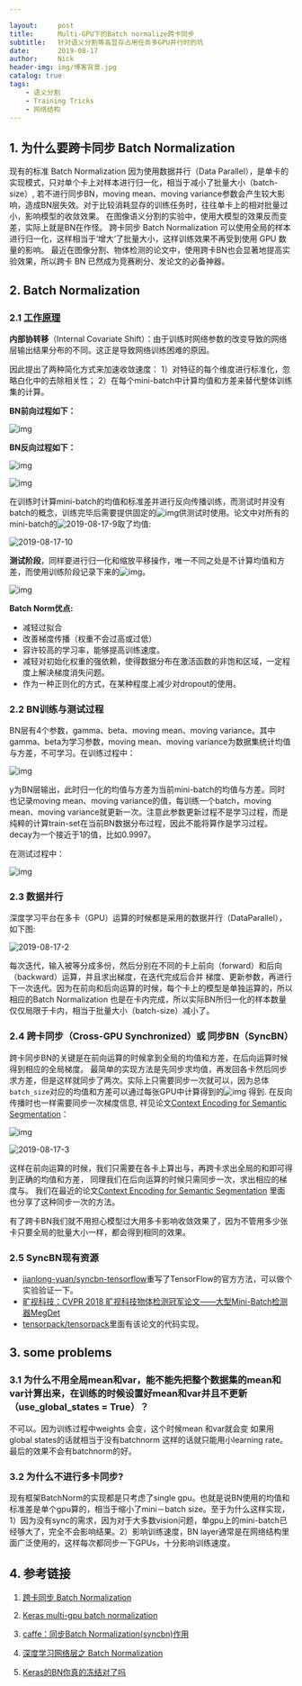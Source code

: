 ```yaml
---

layout:     post
title:      Multi-GPU下的Batch normalize跨卡同步
subtitle:   针对语义分割等高显存占用任务多GPU并行时的坑
date:       2019-08-17
author:     Nick
header-img: img/博客背景.jpg
catalog: true
tags:
    - 语义分割
    - Training Tricks
	- 网络结构
---
```


## 1. 为什么要跨卡同步 Batch Normalization

现有的标准 Batch Normalization 因为使用数据并行（Data Parallel），是单卡的实现模式，只对单个卡上对样本进行归一化，相当于减小了批量大小（batch-size）, 若不进行同步BN，moving mean、moving variance参数会产生较大影响，造成BN层失效。对于比较消耗显存的训练任务时，往往单卡上的相对批量过小，影响模型的收敛效果。 在图像语义分割的实验中，使用大模型的效果反而变差，实际上就是BN在作怪。 跨卡同步 Batch Normalization 可以使用全局的样本进行归一化，这样相当于‘增大‘了批量大小，这样训练效果不再受到使用 GPU 数量的影响。 最近在图像分割、物体检测的论文中，使用跨卡BN也会显著地提高实验效果，所以跨卡 BN 已然成为竞赛刷分、发论文的必备神器。

## 2. Batch Normalization

### 2.1 [工作原理](https://arxiv.org/abs/1502.03167)

**内部协转移**（Internal Covariate Shift）：由于训练时网络参数的改变导致的网络层输出结果分布的不同。这正是导致网络训练困难的原因。

因此提出了两种简化方式来加速收敛速度：
1）对特征的每个维度进行标准化，忽略白化中的去除相关性；
2）在每个mini-batch中计算均值和方差来替代整体训练集的计算。

**BN前向过程如下：**

![img](/img/2019-08-17-6.png)

**BN反向过程如下：**

![img](/img/2019-08-17-7.png)

![img](/img/2019-08-17-1.jpg)

在训练时计算mini-batch的均值和标准差并进行反向传播训练，而测试时并没有batch的概念，训练完毕后需要提供固定的![img](/img/2019-08-17-8.png)供测试时使用。论文中对所有的mini-batch的![2019-08-17-9](/img/2019-08-17-9.png)取了均值:

![2019-08-17-10](/img/2019-08-17-10.png)

**测试阶段**，同样要进行归一化和缩放平移操作，唯一不同之处是不计算均值和方差，而使用训练阶段记录下来的![img](/img/2019-08-17-8.png)。

![img](/img/2019-08-17-11.png)

**Batch Norm优点:**

* 减轻过拟合
* 改善梯度传播（权重不会过高或过低）
* 容许较高的学习率，能够提高训练速度。
* 减轻对初始化权重的强依赖，使得数据分布在激活函数的非饱和区域，一定程度上解决梯度消失问题。
* 作为一种正则化的方式，在某种程度上减少对dropout的使用。

### 2.2 BN训练与测试过程

BN层有4个参数，gamma、beta、moving mean、moving variance。其中gamma、beta为学习参数，moving mean、moving variance为数据集统计均值与方差，不可学习。在训练过程中：

![img](/img/2019-08-17-4.png)

y为BN层输出，此时归一化的均值与方差为当前mini-batch的均值与方差。同时也记录moving mean、moving variance的值，每训练一个batch，moving mean、moving variance就更新一次。注意此参数更新过程不是学习过程，而是纯粹的计算train-set在当前BN数据分布过程，因此不能将算作是学习过程。decay为一个接近于1的值，比如0.9997。

在测试过程中：

![img](/img/2019-08-17-5.png)

### 2.3 数据并行

深度学习平台在多卡（GPU）运算的时候都是采用的数据并行（DataParallel），如下图:

![2019-08-17-2](/img/2019-08-17-2.jpg)

每次迭代，输入被等分成多份，然后分别在不同的卡上前向（forward）和后向（backward）运算，并且求出梯度，在迭代完成后合并 梯度、更新参数，再进行下一次迭代。因为在前向和后向运算的时候，每个卡上的模型是单独运算的，所以相应的Batch Normalization 也是在卡内完成，所以实际BN所归一化的样本数量仅仅局限于卡内，相当于批量大小（batch-size）减小了。

### 2.4 跨卡同步（Cross-GPU Synchronized）或 同步BN（SyncBN）

跨卡同步BN的关键是在前向运算的时候拿到全局的均值和方差，在后向运算时候得到相应的全局梯度。 最简单的实现方法是先同步求均值，再发回各卡然后同步求方差，但是这样就同步了两次。实际上只需要同步一次就可以，因为总体`batch_size`对应的均值和方差可以通过每张GPU中计算得到的![img](/img/2019-08-17-13.png) 得到. 在反向传播时也一样需要同步一次梯度信息, 祥见论文[Context Encoding for Semantic Segmentation](https://arxiv.org/pdf/1803.08904.pdf)：

![img](/img/2019-08-17-12.png)

![2019-08-17-3](/img/2019-08-17-3.jpg)

这样在前向运算的时候，我们只需要在各卡上算出与，再跨卡求出全局的和即可得到正确的均值和方差， 同理我们在后向运算的时候只需同步一次，求出相应的梯度与。 我们在最近的论文[Context Encoding for Semantic Segmentation](https://link.zhihu.com/?target=https%3A//arxiv.org/pdf/1803.08904.pdf) 里面也分享了这种同步一次的方法。

有了跨卡BN我们就不用担心模型过大用多卡影响收敛效果了，因为不管用多少张卡只要全局的批量大小一样，都会得到相同的效果。

### 2.5  SyncBN现有资源

* [jianlong-yuan/syncbn-tensorflow](https://link.zhihu.com/?target=https%3A//github.com/jianlong-yuan/syncbn-tensorflow)重写了TensorFlow的官方方法，可以做个实验验证一下。
* [旷视科技：CVPR 2018 旷视科技物体检测冠军论文——大型Mini-Batch检测器MegDet](https://zhuanlan.zhihu.com/p/37847559)
* [tensorpack/tensorpack](https://link.zhihu.com/?target=https%3A//github.com/tensorpack/tensorpack/tree/master/examples/FasterRCNN)里面有该论文的代码实现。

## 3. some problems

### 3.1 为什么不用全局mean和var，能不能先把整个数据集的mean和var计算出来，在训练的时候设置好mean和var并且不更新（use_global_states = True）？

不可以。因为训练过程中weights 会变，这个时候mean 和var就会变 如果用global states的话就相当于没有batchnorm 这样的话就只能用小learning rate。最后的效果不会有batchnorm的好。

### 3.2 **为什么不进行多卡同步?**

现有框架BatchNorm的实现都是只考虑了single gpu。也就是说BN使用的均值和标准差是单个gpu算的，相当于缩小了mini－batch size。至于为什么这样实现，1）因为没有sync的需求，因为对于大多数vision问题，单gpu上的mini-batch已经够大了，完全不会影响结果。2）影响训练速度，BN layer通常是在网络结构里面广泛使用的，这样每次都同步一下GPUs，十分影响训练速度。

## 4. 参考链接

1. [跨卡同步 Batch Normalization](https://zhuanlan.zhihu.com/p/40496177)

2. [Keras multi-gpu batch normalization](https://datascience.stackexchange.com/questions/47795/keras-multi-gpu-batch-normalization)

3. [caffe：同步Batch Normalization(syncbn)作用](https://blog.csdn.net/l297969586/article/details/87719753)

4. [深度学习网络层之 Batch Normalization](https://www.cnblogs.com/makefile/p/batch-norm.html)

5. [Keras的BN你真的冻结对了吗](https://zhuanlan.zhihu.com/p/56225304)
